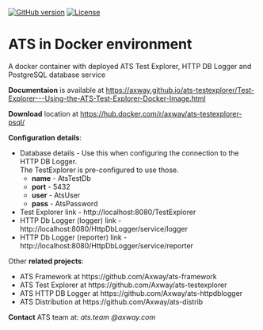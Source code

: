 [![GitHub version](https://badge.fury.io/gh/Axway%2Fats-testexplorer.svg)](https://badge.fury.io/gh/Axway%2Fats-testexplorer)
[![License](https://img.shields.io/badge/License-Apache%202.0-blue.svg)](https://opensource.org/licenses/Apache-2.0)
# ATS in Docker environment
A docker container with deployed ATS Test Explorer, HTTP DB Logger and PostgreSQL database service

**Documentaion** is available at https://axway.github.io/ats-testexplorer/Test-Explorer---Using-the-ATS-Test-Explorer-Docker-Image.html 

**Download** location at https://hub.docker.com/r/axway/ats-testexplorer-psql/

**Configuration details**:
<ul>
  <li>Database details - Use this when configuring the connection to the HTTP DB Logger.</br>The TestExplorer is pre-configured to use those.
    <ul>
      <li><strong>name</strong> - AtsTestDb</li>
      <li><strong>port</strong> - 5432</li>
      <li><strong>user</strong> - AtsUser</li>
      <li><strong>pass</strong> - AtsPassword</li>
    </ul>
  </li>
  <li>Test Explorer link - http://localhost:8080/TestExplorer</li>
  <li>HTTP Db Logger (logger) link - http://localhost:8080/HttpDbLogger/service/logger</li>
  <li>HTTP Db Logger (reporter) link - http://localhost:8080/HttpDbLogger/service/reporter</li>
</ul>



Other **related projects**:
<ul>
  <li>ATS Framework at https://github.com/Axway/ats-framework</li>
  <li>ATS Test Explorer at https://github.com/Axway/ats-testexplorer</li>
  <li>ATS HTTP DB Logger at https://github.com/Axway/ats-httpdblogger</li>
  <li>ATS Distribution at https://github.com/Axway/ats-distrib</li>
</ul>

**Contact** ATS team at: _ats.team_  _@axway.com_

